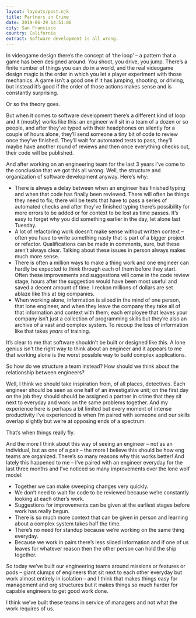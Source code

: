 ```yaml
---
layout: layouts/post.njk
title: Partners in Crime
date: 2019-06-29 14:51:06
city: San Francisco
country: California
extract: Software development is all wrong.
---
```


In videogame design there’s the concept of ‘the loop’ – a pattern that a game has been designed around. You shoot, you drive, you jump. There’s a finite number of things you can do in a world, and the real videogame design magic is the order in which you let a player experiment with those mechanics. A game isn’t a good one if it has jumping, shooting, or driving, but instead it’s good if the order of those actions makes sense and is constantly surprising.

Or so the theory goes.

But when it comes to software development there’s a different kind of loop and it (mostly) works like this: an engineer will sit in a team of a dozen or so people, and after they’ve typed with their headphones on silently for a couple of hours alone, they’ll send someone a tiny bit of code to review once they’ve finished. They’ll wait for automated tests to pass, they’ll maybe have another round of reviews and then once everything checks out, their code will be published.

And after working on an engineering team for the last 3 years I’ve come to the conclusion that we got this all wrong. Well, the structure and organization of software development anyway. Here’s why:

- There is always a delay between when an engineer has finished typing and when that code has finally been reviewed. There will often be things they need to fix; there will be tests that have to pass a series of automated checks and after they’ve finished typing there’s possibility for more errors to be added or for context to be lost as time passes. It’s easy to forget why you did something earlier in the day, let alone last Tuesday.
- A lot of refactoring work doesn’t make sense without written context – often you have to write something nasty that is part of a bigger project or refactor. Qualifications can be made in comments, sure, but these aren’t always clear. Talking about these issues in person always makes much more sense.
- There is often a million ways to make a thing work and one engineer can hardly be expected to think through each of them before they start. Often these improvements and suggestions will come in the code review stage, hours after the suggestion would have been most useful and saved a decent amount of time. I reckon millions of dollars are set ablaze like this at big companies.
- When working alone, information is siloed in the mind of one person, that lone engineer, and when they leave the company they take all of that information and context with them; each employee that leaves your company isn’t just a collection of programming skills but they’re also an archive of a vast and complex system. To recoup the loss of information like that takes _years_ of training.

It’s clear to me that software shouldn’t be built or designed like this. A lone genius isn’t the right way to think about an engineer and it appears to me that working alone is the worst possible way to build complex applications.

So how do we structure a team instead? How should we think about the relationship between engineers?

Well, I think we should take inspiration from, of all places, detectives. Each engineer should be seen as one half of an investigative unit; on the first day on the job they should should be assigned a partner in crime that they sit next to everyday and work on the same problems together. And my experience here is perhaps a bit limited but every moment of intense productivity I’ve experienced is when I’m paired with someone and our skills overlap slightly but we’re at opposing ends of a spectrum.

That’s when things really fly.

And the more I think about this way of seeing an engineer – not as an individual, but as one of a pair – the more I believe this should be how eng teams are organized. There’s so many reasons why this works better! And lately this happened to me – I’ve paired with an engineer everyday for the last three months and I’ve noticed so many improvements over the lone wolf model:

- Together we can make sweeping changes very quickly.
- We don’t need to wait for code to be reviewed because we’re constantly looking at each other’s work.
- Suggestions for improvements can be given at the earliest stages before work has really begun.
- There is so much more context that can be given in person and learning about a complex system takes half the time.
- There’s no need for standup because we’re working on the same thing everyday.
- Because we work in pairs there’s less siloed information and if one of us leaves for whatever reason then the other person can hold the ship together.

So today we’ve built our engineering teams around missions or features or pods – giant clumps of engineers that sit next to each other everyday but work almost entirely in isolation – and I think that makes things easy for management and org structures but it makes things so much harder for capable engineers to get good work done.

I think we’ve built these teams in service of managers and not what the work requires of us.
